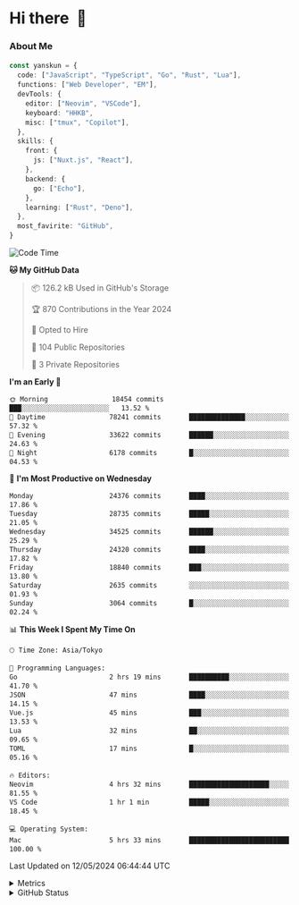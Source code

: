 # Hi there&nbsp; :wave:

### About Me

```ts
const yanskun = {
  code: ["JavaScript", "TypeScript", "Go", "Rust", "Lua"],
  functions: ["Web Developer", "EM"],
  devTools: {
    editor: ["Neovim", "VSCode"],
    keyboard: "HHKB",
    misc: ["tmux", "Copilot"],
  },
  skills: {
    front: {
      js: ["Nuxt.js", "React"],
    },
    backend: {
      go: ["Echo"],
    },
    learning: ["Rust", "Deno"],
  },
  most_favirite: "GitHub",
}
```

<!--START_SECTION:waka-->
![Code Time](http://img.shields.io/badge/Code%20Time-824%20hrs%2012%20mins-blue)

**🐱 My GitHub Data** 

> 📦 126.2 kB Used in GitHub's Storage 
 > 
> 🏆 870 Contributions in the Year 2024
 > 
> 💼 Opted to Hire
 > 
> 📜 104 Public Repositories 
 > 
> 🔑 3 Private Repositories 
 > 
**I'm an Early 🐤** 

```text
🌞 Morning                18454 commits       ███░░░░░░░░░░░░░░░░░░░░░░   13.52 % 
🌆 Daytime                78241 commits       ██████████████░░░░░░░░░░░   57.32 % 
🌃 Evening                33622 commits       ██████░░░░░░░░░░░░░░░░░░░   24.63 % 
🌙 Night                  6178 commits        █░░░░░░░░░░░░░░░░░░░░░░░░   04.53 % 
```
📅 **I'm Most Productive on Wednesday** 

```text
Monday                   24376 commits       ████░░░░░░░░░░░░░░░░░░░░░   17.86 % 
Tuesday                  28735 commits       █████░░░░░░░░░░░░░░░░░░░░   21.05 % 
Wednesday                34525 commits       ██████░░░░░░░░░░░░░░░░░░░   25.29 % 
Thursday                 24320 commits       ████░░░░░░░░░░░░░░░░░░░░░   17.82 % 
Friday                   18840 commits       ███░░░░░░░░░░░░░░░░░░░░░░   13.80 % 
Saturday                 2635 commits        ░░░░░░░░░░░░░░░░░░░░░░░░░   01.93 % 
Sunday                   3064 commits        █░░░░░░░░░░░░░░░░░░░░░░░░   02.24 % 
```


📊 **This Week I Spent My Time On** 

```text
🕑︎ Time Zone: Asia/Tokyo

💬 Programming Languages: 
Go                       2 hrs 19 mins       ██████████░░░░░░░░░░░░░░░   41.70 % 
JSON                     47 mins             ████░░░░░░░░░░░░░░░░░░░░░   14.15 % 
Vue.js                   45 mins             ███░░░░░░░░░░░░░░░░░░░░░░   13.53 % 
Lua                      32 mins             ██░░░░░░░░░░░░░░░░░░░░░░░   09.65 % 
TOML                     17 mins             █░░░░░░░░░░░░░░░░░░░░░░░░   05.16 % 

🔥 Editors: 
Neovim                   4 hrs 32 mins       ████████████████████░░░░░   81.55 % 
VS Code                  1 hr 1 min          █████░░░░░░░░░░░░░░░░░░░░   18.45 % 

💻 Operating System: 
Mac                      5 hrs 33 mins       █████████████████████████   100.00 % 
```


 Last Updated on 12/05/2024 06:44:44 UTC
<!--END_SECTION:waka-->

<details>
  <summary>Metrics</summary>
  <img src="https://github.com/yanskun/yanskun/blob/main/github-metrics.svg" alt="Metrics">
</details>

<details>
  <summary>GitHub Status</summary>
  <picture>
    <source media="(prefers-color-scheme: dark)" srcset="https://raw.githubusercontent.com/yanskun/yanskun/master/profile-summary-card-output/nord_dark/0-profile-details.svg">
   <img src="https://raw.githubusercontent.com/yanskun/yanskun/master/profile-summary-card-output/default/0-profile-details.svg">
  </picture>
  <br>
  <picture>
    <source media="(prefers-color-scheme: dark)" srcset="https://raw.githubusercontent.com/yanskun/yanskun/master/profile-summary-card-output/nord_dark/1-repos-per-language.svg">
   <img src="https://raw.githubusercontent.com/yanskun/yanskun/master/profile-summary-card-output/default/1-repos-per-language.svg">
  </picture>
  <picture>
    <source media="(prefers-color-scheme: dark)" srcset="https://raw.githubusercontent.com/yanskun/yanskun/master/profile-summary-card-output/nord_dark/2-most-commit-language.svg">
   <img src="https://raw.githubusercontent.com/yanskun/yanskun/master/profile-summary-card-output/default/2-most-commit-language.svg">
  </picture>
  <br>
  <picture>
    <source media="(prefers-color-scheme: dark)" srcset="https://raw.githubusercontent.com/yanskun/yanskun/master/profile-summary-card-output/nord_dark/3-stats.svg">
   <img src="https://raw.githubusercontent.com/yanskun/yanskun/master/profile-summary-card-output/default/3-stats.svg">
  </picture>
  <picture>
    <source media="(prefers-color-scheme: dark)" srcset="https://raw.githubusercontent.com/yanskun/yanskun/master/profile-summary-card-output/nord_dark/4-productive-time.svg">
   <img src="https://raw.githubusercontent.com/yanskun/yanskun/master/profile-summary-card-output/default/4-productive-time.svg">
  </picture>
</details>
